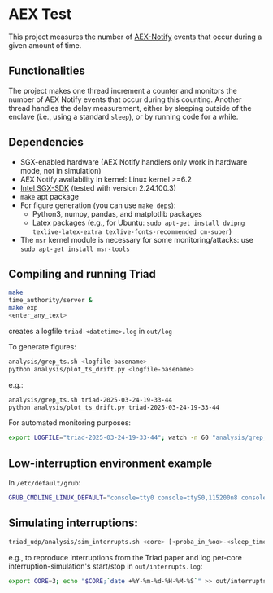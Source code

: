 # AEX Test

This project measures the number of [AEX-Notify](https://www.intel.com/content/www/us/en/content-details/736463/white-paper-asynchronous-enclave-exit-notify-and-the-edeccssa-user-leaf-function.html) events that occur during a given amount of time.

## Functionalities

The project makes one thread increment a counter and monitors the number of AEX Notify events that occur during this counting. Another thread handles the delay measurement, either by sleeping outside of the enclave (i.e., using a standard `sleep`), or by running code for a while.

## Dependencies

- SGX-enabled hardware (AEX Notify handlers only work in hardware mode, not in simulation)
- AEX Notify availability in kernel: Linux kernel >=6.2
- [Intel SGX-SDK](https://github.com/intel/linux-sgx/tree/sgx_2.24) (tested with version 2.24.100.3)
- `make` apt package
- For figure generation (you can use `make deps`): 
    - Python3, numpy, pandas, and matplotlib packages
    - Latex packages (e.g., for Ubuntu: `sudo apt-get install dvipng texlive-latex-extra texlive-fonts-recommended cm-super`)
- The `msr` kernel module is necessary for some monitoring/attacks: use `sudo apt-get install msr-tools`

## Compiling and running Triad

```sh
make
time_authority/server &
make exp
<enter_any_text>
```
creates a logfile `triad-<datetime>.log` in `out/log`

To generate figures:
```sh
analysis/grep_ts.sh <logfile-basename>
python analysis/plot_ts_drift.py <logfile-basename>
```
e.g.:
```sh
analysis/grep_ts.sh triad-2025-03-24-19-33-44
python analysis/plot_ts_drift.py triad-2025-03-24-19-33-44
```

For automated monitoring purposes:
```sh
export LOGFILE="triad-2025-03-24-19-33-44"; watch -n 60 "analysis/grep_ts.sh $LOGFILE; python analysis/plot_ts_drift.py $LOGFILE"
```

## Low-interruption environment example

In `/etc/default/grub`:
```sh
GRUB_CMDLINE_LINUX_DEFAULT="console=tty0 console=ttyS0,115200n8 console=ttyS1,115200n8 mitigations=off nmi_watchdog=0 nosoftlockup nohz=on nohz_full=2-4,18-20 kthread_cpus=0,16 irqaffinity=0,16 isolcpus=nohz,managed_irq,domain,2-4,18-20 tsc=nowatchdog nowatchdog rcu_nocbs=2-4,18-20 rcu_nocb_poll skew_tick=1 intel_pstate=disable intel_idle.max_cstate=0 processor.max_cstate=0"
```

## Simulating interruptions:
```sh
triad_udp/analysis/sim_interrupts.sh <core> [<proba_in_%oo>-<sleep_time_in_sec>]...
```
e.g., to reproduce interruptions from the Triad paper and log per-core interruption-simulation's start/stop in `out/interrupts.log`:
```sh
export CORE=3; echo "$CORE;`date +%Y-%m-%d-%H-%M-%S`" >> out/interrupts.log; analysis/sim_interrupts.sh $CORE 3400-0.01 3300-0.532 3300-1.5895; echo "$CORE;`date +%Y-%m-%d-%H-%M-%S`">> out/interrupts.log
```